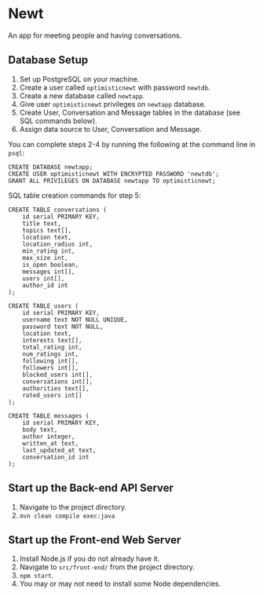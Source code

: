 # Newt

An app for meeting people and having conversations.

## Database Setup

1. Set up PostgreSQL on your machine.
2. Create a user called `optimisticnewt` with password `newtdb`.
3. Create a new database called `newtapp`.
4. Give user `optimisticnewt` privileges on `newtapp` database.
5. Create User, Conversation and Message tables in the database (see SQL commands below).
6. Assign data source to User, Conversation and Message.

You can complete steps 2-4 by running the following at the command line in `psql`:
```
CREATE DATABASE newtapp;
CREATE USER optimisticnewt WITH ENCRYPTED PASSWORD 'newtdb';
GRANT ALL PRIVILEGES ON DATABASE newtapp TO optimisticnewt;
```

SQL table creation commands for step 5:

```
CREATE TABLE conversations (
    id serial PRIMARY KEY,
    title text,
    topics text[],
    location text,
    location_radius int,
    min_rating int,
    max_size int,
    is_open boolean,
    messages int[],
    users int[],
    author_id int
);

CREATE TABLE users (
    id serial PRIMARY KEY,
    username text NOT NULL UNIQUE,
    password text NOT NULL,
    location text,
    interests text[],
    total_rating int,
    num_ratings int,
    following int[],
    followers int[],
    blocked_users int[],
    conversations int[],
    authorities text[],
    rated_users int[]
);

CREATE TABLE messages (
    id serial PRIMARY KEY,
    body text,
    author integer,
    written_at text,
    last_updated_at text,
    conversation_id int
);
```

## Start up the Back-end API Server

1. Navigate to the project directory.
2. `mvn clean compile exec:java`

## Start up the Front-end Web Server

1. Install Node.js if you do not already have it.
2. Navigate to `src/front-end/` from the project directory.
3. `npm start`.
4. You may or may not need to install some Node dependencies.



